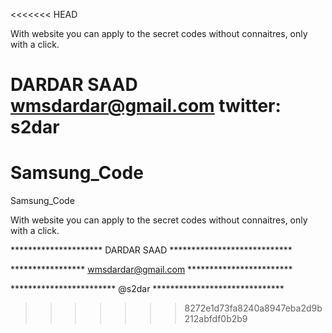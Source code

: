 <<<<<<< HEAD


With website you can apply to the secret codes without connaitres, only with a click.

DARDAR SAAD
wmsdardar@gmail.com
twitter: s2dar
=======
Samsung_Code
============

Samsung_Code

With website you can apply to the secret codes without connaitres, only with a click.

********************* DARDAR SAAD ****************************

***************** wmsdardar@gmail.com ************************

************************ @s2dar ******************************
>>>>>>> 8272e1d73fa8240a8947eba2d9b212abfdf0b2b9
